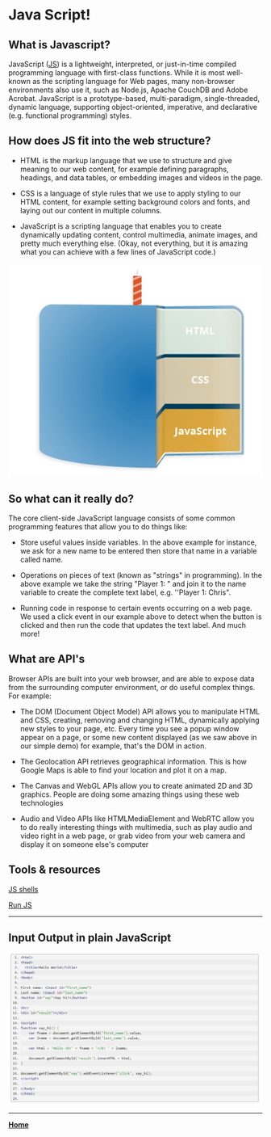 # Java Script!

## What is Javascript?

JavaScript ([JS](https://developer.mozilla.org/en-US/docs/Web/JavaScript)) is a lightweight, interpreted, or just-in-time compiled programming language with first-class functions. While it is most well-known as the scripting language for Web pages, many non-browser environments also use it, such as Node.js, Apache CouchDB and Adobe Acrobat. JavaScript is a prototype-based, multi-paradigm, single-threaded, dynamic language, supporting object-oriented, imperative, and declarative (e.g. functional programming) styles. 

## How does JS fit into the web structure?

* HTML  is the markup language that we use to structure and give meaning to our web content, for example defining paragraphs, headings, and data tables, or embedding images and videos in the page.

* CSS  is a language of style rules that we use to apply styling to our HTML content, for example setting background colors and fonts, and laying out our content in multiple columns.

* JavaScript  is a scripting language that enables you to create dynamically updating content, control multimedia, animate images, and pretty much everything else. (Okay, not everything, but it is amazing what you can achieve with a few lines of JavaScript code.)

![js](js.jpg)

## So what can it really do?

The core client-side JavaScript language consists of some common programming features that allow you to do things like:

* Store useful values inside variables. In the above example for instance, we ask for a new name to be entered then store that name in a variable called name.

* Operations on pieces of text (known as "strings" in programming). In the above example we take the string "Player 1: " and join it to the name variable to create the complete text label, e.g. ''Player 1: Chris".

* Running code in response to certain events occurring on a web page. We used a click event in our example above to detect when the button is clicked and then run the code that updates the text label.
And much more!

## What are API's

Browser APIs are built into your web browser, and are able to expose data from the surrounding computer environment, or do useful complex things. For example:

* The DOM (Document Object Model) API allows you to manipulate HTML and CSS, creating, removing and changing HTML, dynamically applying new styles to your page, etc. Every time you see a popup window appear on a page, or some new content displayed (as we saw above in our simple demo) for example, that's the DOM in action.

* The Geolocation API retrieves geographical information. This is how Google Maps is able to find your location and plot it on a map.

* The Canvas and WebGL APIs allow you to create animated 2D and 3D graphics. People are doing some amazing things using these web technologies 

* Audio and Video APIs like HTMLMediaElement and WebRTC allow you to do really interesting things with multimedia, such as play audio and video right in a web page, or grab video from your web camera and display it on someone else's computer 

## Tools & resources

[JS shells](https://developer.mozilla.org/en-US/docs/Web/JavaScript/Shells)

[Run JS](https://runjs.app/)

***

## Input Output in plain JavaScript

![JS io](js2.jpg)

***


 [**Home**](https://rushabhjsoni.github.io/reading-notes/)